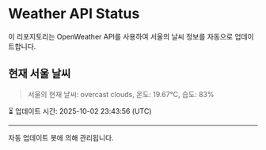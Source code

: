 
# Weather API Status

이 리포지토리는 OpenWeather API를 사용하여 서울의 날씨 정보를 자동으로 업데이트합니다.

## 현재 서울 날씨
> 서울의 현재 날씨: overcast clouds, 온도: 19.67°C, 습도: 83%

⏳ 업데이트 시간: 2025-10-02 23:43:56 (UTC)

---
자동 업데이트 봇에 의해 관리됩니다.
